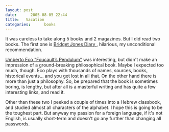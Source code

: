 ```yaml
---
layout: post
date:      2005-08-05 22:44
title:   Vacation
categories:      books
---
```


It was careless to take along 5 books and 2 magazines. But I did read two books.
The first one is <a href="http://en.wikipedia.org/wiki/Bridget_Jones">Bridget Jones Diary </a>, hilarious, my unconditional recommendation.

<a href="http://en.wikipedia.org/wiki/Foucault's_Pendulum_(book)">Umberto Eco "Foucault’s Pendulum"</a> was interesting, but didn't make an impression of a ground-breaking philosophical book. Maybe I expected too much, though. Eco plays with thousands of names, sources, books, historical events... and you get lost in all that. On the other hand there is more than just a philosophy. So, be prepared that the book is sometimes boring, is lengthy, but after all is a masterful writing and has quite a few interesting links, and read it.

Other than these two I peeked a couple of times into a Hebrew classbook, and studied almost all characters of the alphabet. I hope this is going to be the toughest part. But anyway my passion for a foreign language, if it's not English, is usually short-term and doesn't go any further than changing all passwords.
